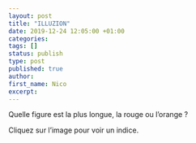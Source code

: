 ```yaml
---
layout: post
title: "ILLUZION"
date: 2019-12-24 12:05:00 +01:00
categories:
tags: []
status: publish
type: post
published: true
author:
first_name: Nico
excerpt:
---
```


<style>
#obj_container {
width: 50%;
margin: 0 auto;
}
@media (max-width: 600px) {
#obj_container {
width: 100%;
}
}
</style>

Quelle figure est la plus longue, la rouge ou l’orange ?

Cliquez sur l’image pour voir un indice.

<div id="obj_container">
<object width="10%" height="10%" data="/assets/illuzion/illuzion.svg"></object>
</div>
